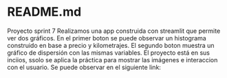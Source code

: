 # README.md
Proyecto sprint 7
Realizamos una app construida con streamlit que permite ver dos gráficos. En el primer boton se puede observar un histograma construido en base a precio y kilometrajes.
El segundo boton muestra un gráfico de dispersión con las mismas variables. 
El proyecto está en sus inciios, ssolo se aplica la práctica para mostrar las imágenes e interaccion con el usuario. 
Se puede observar en el siguiente link: 
